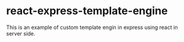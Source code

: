 # react-express-template-engine

This is an example of custom template engin in express using react in server side.